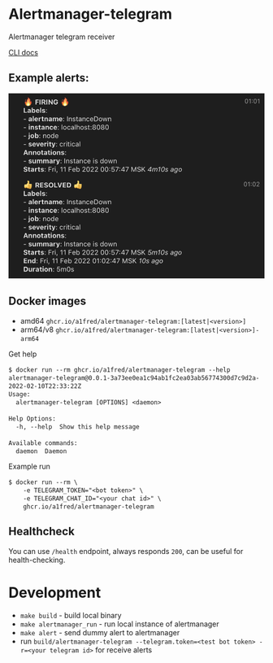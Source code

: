 # Alertmanager-telegram
Alertmanager telegram receiver

[CLI docs](CLI.md)

## Example alerts:
![Alerts example](alerts.png)

## Docker images
 * amd64 `ghcr.io/a1fred/alertmanager-telegram:[latest|<version>]`
 * arm64/v8 `ghcr.io/a1fred/alertmanager-telegram:[latest|<version>]-arm64`

Get help
```shell
$ docker run --rm ghcr.io/a1fred/alertmanager-telegram --help
alertmanager-telegram@0.0.1-3a73ee0ea1c94ab1fc2ea03ab56774300d7c9d2a-2022-02-10T22:33:22Z
Usage:
  alertmanager-telegram [OPTIONS] <daemon>

Help Options:
  -h, --help  Show this help message

Available commands:
  daemon  Daemon
```

Example run
```shell
$ docker run --rm \
    -e TELEGRAM_TOKEN="<bot token>" \
    -e TELEGRAM_CHAT_ID="<your chat id>" \
    ghcr.io/a1fred/alertmanager-telegram
```

## Healthcheck
You can use `/health` endpoint, always responds `200`, can be useful for health-checking.

# Development
 * `make build` - build local binary
 * `make alertmanager_run` - run local instance of alertmanager
 * `make alert` - send dummy alert to alertmanager
 * run `build/alertmanager-telegram --telegram.token=<test bot token> -r=<your telegram id>` for receive alerts

